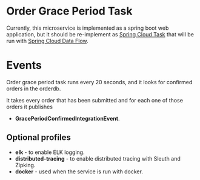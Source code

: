 # Order Grace Period Task

Currently, this microservice is implemented as a spring boot web application, but it should be re-implement as
[Spring Cloud Task](https://spring.io/projects/spring-cloud-task) that will be run with [Spring Cloud Data Flow](https://spring.io/projects/spring-cloud-dataflow).

# Events

Order grace period task runs every 20 seconds, and it looks for confirmed orders in the orderdb.

It takes every order that has been submitted and for each one of those orders it publishes

- **GracePeriodConfirmedIntegrationEvent**.

## Optional profiles

- **elk** - to enable ELK logging.
- **distributed-tracing** - to enable distributed tracing with Sleuth and Zipking.
- **docker** - used when the service is run with docker.
